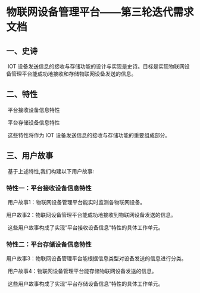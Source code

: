 # 物联网设备管理平台——第三轮迭代需求文档



## 一、史诗

​	IOT 设备发送信息的接收与存储功能的设计与实现是史诗。目标是实现物联网设备管理平台能成功地接收和存储物联网设备发送的信息。



## 二、特性

​	平台接收设备信息特性

​	平台存储设备信息特性

​	这些特性将作为 IOT 设备发送信息的接收与存储功能的重要组成部分。



## 三、用户故事

​	基于上述特性,我们构建以下用户故事:

### 特性一：平台接收设备信息特性

​	用户故事1：物联网设备管理平台能实时监测各物联网设备。

​	用户故事2：物联网设备管理平台能成功地接收到物联网设备发送的信息。

​	这些用户故事构成了实现”平台接收设备信息”特性的具体工作单元。



### 特性二：平台存储设备信息特性

​	用户故事3：物联网设备管理平台能根据信息类型对设备发送的信息进行分类。

​	用户故事4：物联网设备管理平台能存储物联网设备发送的信息。

​	这些用户故事构成了实现“平台存储设备信息”特性的具体工作单元。

